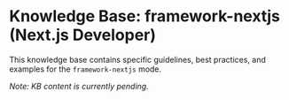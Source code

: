# Knowledge Base: framework-nextjs (Next.js Developer)

This knowledge base contains specific guidelines, best practices, and examples for the `framework-nextjs` mode.

*Note: KB content is currently pending.*